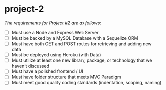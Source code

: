 # project-2
*The requirements for Project #2 are as follows:*
- [ ] Must use a Node and Express Web Server
- [ ] Must be backed by a MySQL Database with a Sequelize ORM
- [ ] Must have both GET and POST routes for retrieving and adding new data
- [ ] Must be deployed using Heroku (with Data)
- [ ] Must utilize at least one new library, package, or technology that we haven’t discussed
- [ ] Must have a polished frontend / UI
- [ ] Must have folder structure that meets MVC Paradigm
- [ ] Must meet good quality coding standards (indentation, scoping, naming)
